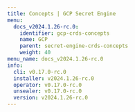 ```yaml
---
title: Concepts | GCP Secret Engine
menu:
  docs_v2024.1.26-rc.0:
    identifier: gcp-crds-concepts
    name: GCP
    parent: secret-engine-crds-concepts
    weight: 40
menu_name: docs_v2024.1.26-rc.0
info:
  cli: v0.17.0-rc.0
  installer: v2024.1.26-rc.0
  operator: v0.17.0-rc.0
  unsealer: v0.17.0-rc.0
  version: v2024.1.26-rc.0
---
```


